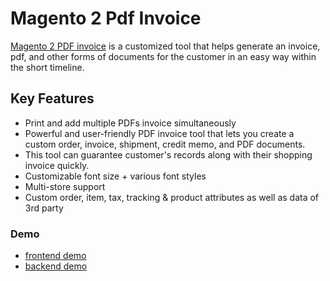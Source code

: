 <body>
	<main>
		<div class="content-wrapper">
			<div class="content-inner">
				<h1>Magento 2 Pdf Invoice</h1>
				<p><a href="https://www.mageants.com/pdf-invoice-extension-for-magento-2.html">Magento 2 PDF invoice</a> is a customized tool that helps generate an invoice, pdf, and other forms of documents for the customer in an easy way within the short timeline.</p>
				
<div class="features-wrapper">
					<h2>Key Features</h2>
					<ul>
						<li>Print and add multiple PDFs invoice simultaneously</li>
						<li>Powerful and user-friendly PDF invoice tool that lets you create a custom order, invoice, shipment, credit memo, and PDF documents.</li>
						<li>This tool can guarantee customer's records along with their shopping invoice quickly.</li>
						<li>Customizable font size + various font styles</li>
						<li>Multi-store support</li>
						<li>Custom order, item, tax, tracking & product attributes as well as data of 3rd party</li>
					</ul>
				</div>
				<div class="more-features">
					<h3>Demo</h3>
					<ul>
						<li><a href="http://demo10.b7fb87dd732790222.temporary.link/sales/order/invoice/order_id/2/">frontend demo</a></li>
						<li><a href="https://demo10.b7fb87dd732790222.temporary.link/adminsession?un=pdfinvoice_admin&ps=admin123">backend demo</a></li>
					</ul>
				</div>
			</div>
		</div>
	</main>
</body>
</html>
